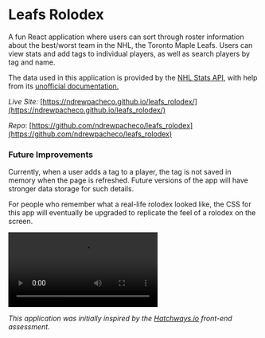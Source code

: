 # Leafs Rolodex

A fun React application where users can sort through roster information about the best/worst team in the NHL, the Toronto Maple Leafs. Users can view stats and add tags to individual players, as well as search players by tag and name.


The data used in this application is provided by the [NHL Stats API](https://statsapi.web.nhl.com/api/v1/teams/), with help from its [unofficial documentation.](https://gitlab.com/dword4/nhlapi)


*Live Site*: [https://ndrewpacheco.github.io/leafs_rolodex/](https://ndrewpacheco.github.io/leafs_rolodex/)

*Repo*: [https://github.com/ndrewpacheco/leafs_rolodex](https://github.com/ndrewpacheco/leafs_rolodex)


### Future Improvements


Currently, when a user adds a tag to a player, the tag is not saved in memory when the page is refreshed. Future versions of the app will have stronger data storage for such details.


For people who remember what a real-life rolodex looked like, the CSS for this app will eventually be upgraded to replicate the feel of a rolodex on the screen. 


![Rolodex](https://thumbs.gfycat.com/IncompatibleSnappyCusimanse-mobile.mp4)


*This application was initially inspired by the [Hatchways.io](https://www.hatchways.io/) 
front-end assessment.*
